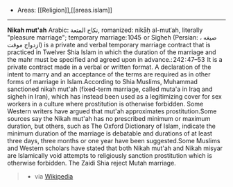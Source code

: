 
- Areas: [[Religion]],[[areas.islam]]

---

**Nikah mut'ah** Arabic: نكاح المتعة, romanized: nikāḥ al-mutʿah, literally "pleasure marriage"; temporary marriage: 1045  or Sigheh (Persian: صیغه ، ازدواج موقت) is a private and verbal temporary marriage contract that is practiced in Twelver Shia Islam in which the duration of the marriage and the mahr must be specified and agreed upon in advance.: 242 : 47–53  It is a private contract made in a verbal or written format. A declaration of the intent to marry and an acceptance of the terms are required as in other forms of marriage in Islam.According to Shia Muslims, Muhammad sanctioned nikah mut'ah (fixed-term marriage, called muta'a in Iraq and sigheh in Iran), which has instead been used as a legitimizing cover for sex workers in a culture where prostitution is otherwise forbidden. Some Western writers have argued that mut'ah approximates prostitution.Some sources say the Nikah mut'ah has no prescribed minimum or maximum duration, but others, such as The Oxford Dictionary of Islam, indicate the minimum duration of the marriage is debatable and durations of at least three days, three months or one year have been suggested.Some Muslims and Western scholars have stated that both Nikah mut'ah and Nikah misyar are Islamically void attempts to religiously sanction prostitution which is otherwise forbidden. The Zaidi Shia reject Mutah marriage.

> - via [Wikipedia](https://en.wikipedia.org/wiki/Nikah%20mut'ah)
